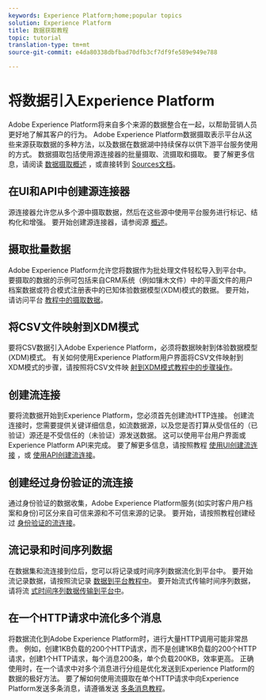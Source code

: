 ```yaml
---
keywords: Experience Platform;home;popular topics
solution: Experience Platform
title: 数据获取教程
topic: tutorial
translation-type: tm+mt
source-git-commit: e4da80338dbfbad70dfb3cf7df9fe589e949e788

---
```



# 将数据引入Experience Platform

Adobe Experience Platform将来自多个来源的数据整合在一起，以帮助营销人员更好地了解其客户的行为。 Adobe Experience Platform数据摄取表示平台从这些来源获取数据的多种方法，以及数据在数据湖中持续保存以供下游平台服务使用的方式。 数据摄取包括使用源连接器的批量摄取、流摄取和摄取。 要了解更多信息，请阅读 [数据摄取概述](../ingestion/home.md) ，或直接转到 [Sources文档](../sources/home.md)。

## 在UI和API中创建源连接器

源连接器允许您从多个源中摄取数据，然后在这些源中使用平台服务进行标记、结构化和增强。 要开始创建源连接器，请参阅源 [概述](../sources/home.md)。

## 摄取批量数据

Adobe Experience Platform允许您将数据作为批处理文件轻松导入到平台中。 要摄取的数据的示例可包括来自CRM系统（例如镶木文件）中的平面文件的用户档案数据或符合模式注册表中的已知体验数据模型(XDM)模式的数据。 要开始，请访问平台 [教程中的摄取数据](../ingestion/tutorials/ingest-batch-data.md)。

## 将CSV文件映射到XDM模式

要将CSV数据引入Adobe Experience Platform，必须将数据映射到体验数据模型(XDM)模式。 有关如何使用Experience Platform用户界面将CSV文件映射到XDM模式的步骤，请按照将CSV文件映 [射到XDM模式教程中的步骤操作](../ingestion/tutorials/map-a-csv-file.md)。

## 创建流连接

要将流数据开始到Experience Platform，您必须首先创建流HTTP连接。 创建流连接时，您需要提供关键详细信息，如流数据源，以及您是否打算从受信任的（已验证）源还是不受信任的（未验证）源发送数据。 这可以使用平台用户界面或Experience Platform API来完成。 要了解更多信息，请按照教程 [使用UI创建流连接](../ingestion/tutorials/create-streaming-connection-ui.md) ，或 [使用API创建流连接](../ingestion/tutorials/create-streaming-connection.md)。

## 创建经过身份验证的流连接

通过身份验证的数据收集，Adobe Experience Platform服务(如实时客户用户档案和身份)可区分来自可信来源和不可信来源的记录。 要开始，请按照教程创建经过 [身份验证的流连接](../ingestion/tutorials/create-authenticated-streaming-connection.md)。

## 流记录和时间序列数据

在数据集和流连接到位后，您可以将记录或时间序列数据流化到平台中。 要开始流记录数据，请按照流记录 [数据到平台教程中](../ingestion/tutorials/streaming-record-data.md)。 要开始流式传输时间序列数据，请将流 [式时间序列数据传输到平台中](../ingestion/tutorials/streaming-time-series-data.md)。

## 在一个HTTP请求中流化多个消息

将数据流化到Adobe Experience Platform时，进行大量HTTP调用可能非常昂贵。 例如，创建1KB负载的200个HTTP请求，而不是创建1KB负载的200个HTTP请求，创建1个HTTP请求，每个消息200条，单个负载200KB，效率更高。 正确使用时，在一个请求中对多个消息进行分组是优化发送到Experience Platform的数据的极好方法。 要了解如何使用流摄取在单个HTTP请求中向Experience Platform发送多条消息，请遵循发送 [多条消息教程](../ingestion/tutorials/streaming-multiple-messages.md)。



